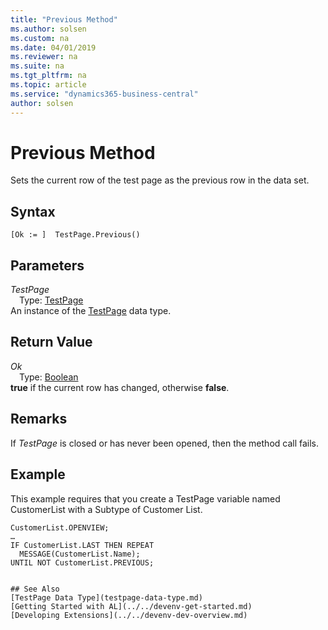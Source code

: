 ```yaml
---
title: "Previous Method"
ms.author: solsen
ms.custom: na
ms.date: 04/01/2019
ms.reviewer: na
ms.suite: na
ms.tgt_pltfrm: na
ms.topic: article
ms.service: "dynamics365-business-central"
author: solsen
---
```

[//]: # (START>DO_NOT_EDIT)
[//]: # (IMPORTANT:Do not edit any of the content between here and the END>DO_NOT_EDIT.)
[//]: # (Any modifications should be made in the .xml files in the ModernDev repo.)
# Previous Method
Sets the current row of the test page as the previous row in the data set.


## Syntax
```
[Ok := ]  TestPage.Previous()
```

## Parameters
*TestPage*  
&emsp;Type: [TestPage](testpage-data-type.md)  
An instance of the [TestPage](testpage-data-type.md) data type.  

## Return Value
*Ok*  
&emsp;Type: [Boolean](../boolean/boolean-data-type.md)  
**true** if the current row has changed, otherwise **false**.  


[//]: # (IMPORTANT: END>DO_NOT_EDIT)

## Remarks  
 If *TestPage* is closed or has never been opened, then the method call fails.  
  
## Example  
 This example requires that you create a TestPage variable named CustomerList with a Subtype of Customer List.  
  
```  
CustomerList.OPENVIEW;  
…  
IF CustomerList.LAST THEN REPEAT  
  MESSAGE(CustomerList.Name);  
UNTIL NOT CustomerList.PREVIOUS;  
  

## See Also
[TestPage Data Type](testpage-data-type.md)  
[Getting Started with AL](../../devenv-get-started.md)  
[Developing Extensions](../../devenv-dev-overview.md)